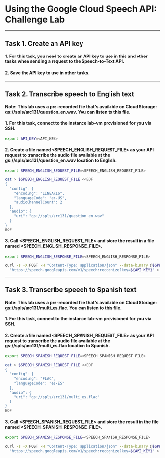 # Using the Google Cloud Speech API: Challenge Lab

---

## Task 1. Create an API key

#### 1. For this task, you need to create an API key to use in this and other tasks when sending a request to the Speech-to-Text API.

#### 2. Save the API key to use in other tasks.

---

## Task 2. Transcribe speech to English text

#### Note: This lab uses a pre-recorded file that's available on Cloud Storage: gs://spls/arc131/question_en.wav. You can listen to this file.

#### 1. For this task, connect to the instance lab-vm provisioned for you via SSH.

```bash
export API_KEY=<API_KEY>
```

#### 2. Create a file named <SPEECH_ENGLISH_REQUEST_FILE> as your API request to transcribe the audio file available at the gs://spls/arc131/question_en.wav location to English.

```bash
export SPEECH_ENGLISH_REQUEST_FILE=<SPEECH_ENGLISH_REQUEST_FILE>
```

```bash
cat > $SPEECH_ENGLISH_REQUEST_FILE <<EOF
{
  "config": {
    "encoding": "LINEAR16",
    "languageCode": "en-US",
    "audioChannelCount": 2
  },
  "audio": {
    "uri": "gs://spls/arc131/question_en.wav"
  }
}
EOF
```

#### 3. Call <SPEECH_ENGLISH_REQUEST_FILE> and store the result in a file named <SPEECH_ENGLISH_RESPONSE_FILE>.

```bash
export SPEECH_ENGLISH_RESPONSE_FILE=<SPEECH_ENGLISH_RESPONSE_FILE>
```

```bash
curl -s -X POST -H "Content-Type: application/json" --data-binary @$SPEECH_ENGLISH_REQUEST_FILE \
  "https://speech.googleapis.com/v1/speech:recognize?key=${API_KEY}" > $SPEECH_ENGLISH_RESPONSE_FILE
```

---

## Task 3. Transcribe speech to Spanish text

#### Note: This lab uses a pre-recorded file that's available on Cloud Storage: gs://spls/arc131/multi_es.flac. You can listen to this file.

#### 1. For this task, connect to the instance lab-vm provisioned for you via SSH.

#### 2. Create a file named <SPEECH_SPANISH_REQUEST_FILE> as your API request to transcribe the audio file available at the gs://spls/arc131/multi_es.flac location to Spanish.

```bash
export SPEECH_SPANISH_REQUEST_FILE=<SPEECH_SPANISH_REQUEST_FILE>
```

```bash
cat > $SPEECH_SPANISH_REQUEST_FILE <<EOF
{
  "config": {
    "encoding": "FLAC",
    "languageCode": "es-ES"
  },
  "audio": {
    "uri": "gs://spls/arc131/multi_es.flac"
  }
}
EOF
```

#### 3. Call <SPEECH_SPANISH_REQUEST_FILE> and store the result in the file named <SPEECH_SPANISH_RESPONSE_FILE>.

```bash
export SPEECH_SPANISH_RESPONSE_FILE=<SPEECH_SPANISH_RESPONSE_FILE>
```

```bash
curl -s -X POST -H "Content-Type: application/json" --data-binary @$SPEECH_SPANISH_REQUEST_FILE \
  "https://speech.googleapis.com/v1/speech:recognize?key=${API_KEY}" > $SPEECH_SPANISH_RESPONSE_FILE
```
